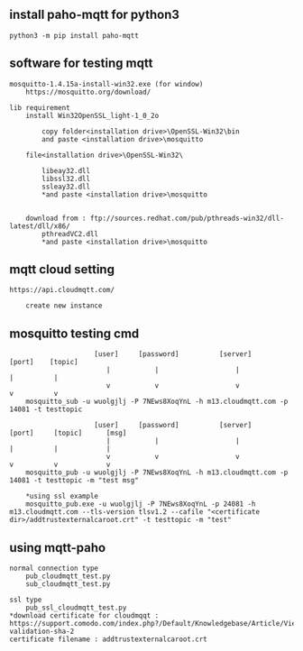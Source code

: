## install paho-mqtt for python3
    python3 -m pip install paho-mqtt

## software for testing mqtt
    mosquitto-1.4.15a-install-win32.exe (for window)
        https://mosquitto.org/download/
    
    lib requirement
        install Win32OpenSSL_light-1_0_2o 

            copy folder<installation drive>\OpenSSL-Win32\bin 
            and paste <installation drive>\mosquitto

        file<installation drive>\OpenSSL-Win32\

            libeay32.dll
            libssl32.dll
            ssleay32.dll
            *and paste <installation drive>\mosquitto
        
        
        download from : ftp://sources.redhat.com/pub/pthreads-win32/dll-latest/dll/x86/
            pthreadVC2.dll
            *and paste <installation drive>\mosquitto

## mqtt cloud setting
    https://api.cloudmqtt.com/
        
        create new instance

## mosquitto testing cmd
                         [user]     [password]          [server]          [port]    [topic]
                            |           |                   |               |          |
                            v           v                   v               v          v
        mosquitto_sub -u wuolgjlj -P 7NEws8XoqYnL -h m13.cloudmqtt.com -p 14081 -t testtopic

                         [user]     [password]          [server]          [port]     [topic]      [msg]
                            |           |                   |               |          |            |
                            v           v                   v               v          v            v
        mosquitto_pub -u wuolgjlj -P 7NEws8XoqYnL -h m13.cloudmqtt.com -p 14081 -t testtopic -m "test msg"

        *using ssl example
        mosquitto_pub.exe -u wuolgjlj -P 7NEws8XoqYnL -p 24081 -h m13.cloudmqtt.com --tls-version tlsv1.2 --cafile "<certificate dir>/addtrustexternalcaroot.crt" -t testtopic -m "test"

## using mqtt-paho 
    normal connection type
        pub_cloudmqtt_test.py
        sub_cloudmqtt_test.py
        
    ssl type
        pub_ssl_cloudmqtt_test.py
    *download certificate for cloudmqqt : https://support.comodo.com/index.php?/Default/Knowledgebase/Article/View/979/108/domain-validation-sha-2
    certificate filename : addtrustexternalcaroot.crt



    

        
    
